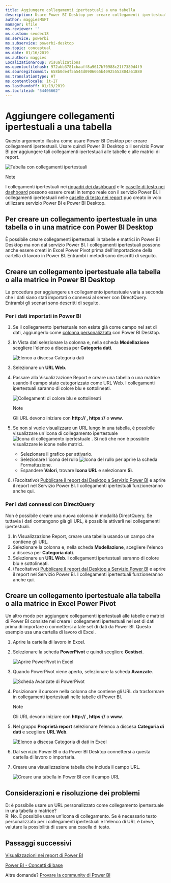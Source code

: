 ```yaml
---
title: Aggiungere collegamenti ipertestuali a una tabella
description: Usare Power BI Desktop per creare collegamenti ipertestuali. Usare quindi Power BI Desktop o il servizio Power BI per aggiungere tali collegamenti ipertestuali alle tabelle e alle matrici di report.
author: maggiesMSFT
manager: kfile
ms.reviewer: ''
ms.custom: seodec18
ms.service: powerbi
ms.subservice: powerbi-desktop
ms.topic: conceptual
ms.date: 01/16/2019
ms.author: maggies
LocalizationGroup: Visualizations
ms.openlocfilehash: 972abb3781cbaaff8a9617b70988c21f7389d4f9
ms.sourcegitcommit: 658b0de4f5a544d0906665b40925552804a61880
ms.translationtype: HT
ms.contentlocale: it-IT
ms.lasthandoff: 01/19/2019
ms.locfileid: "54406662"
---
```

# <a name="add-hyperlinks-to-a-table"></a>Aggiungere collegamenti ipertestuali a una tabella
Questo argomento illustra come usare Power BI Desktop per creare collegamenti ipertestuali. Usare quindi Power BI Desktop o il servizio Power BI per aggiungere tali collegamenti ipertestuali alle tabelle e alle matrici di report. 

![Tabella con collegamenti ipertestuali](media/power-bi-hyperlinks-in-tables/hyperlinkedtable.png)

> [!NOTE]
> I collegamenti ipertestuali nei [riquadri dei dashboard](service-dashboard-edit-tile.md) e le [caselle di testo nei dashboard](service-dashboard-add-widget.md) possono essere creati in tempo reale con il servizio Power BI. I collegamenti ipertestuali nelle [caselle di testo nei report](service-add-hyperlink-to-text-box.md) può creato in volo utilizzare servizio Power BI e Power BI Desktop.
> 

## <a name="to-create-a-hyperlink-in-a-table-or-matrix-using-power-bi-desktop"></a>Per creare un collegamento ipertestuale in una tabella o in una matrice con Power BI Desktop
È possibile creare collegamenti ipertestuali in tabelle e matrici in Power BI Desktop ma non dal servizio Power BI. I collegamenti ipertestuali possono anche essere creati in Excel Power Pivot prima dell'importazione della cartella di lavoro in Power BI. Entrambi i metodi sono descritti di seguito.

## <a name="create-a-table-or-matrix-hyperlink-in-power-bi-desktop"></a>Creare un collegamento ipertestuale alla tabella o alla matrice in Power BI Desktop
La procedura per aggiungere un collegamento ipertestuale varia a seconda che i dati siano stati importati o connessi al server con DirectQuery. Entrambi gli scenari sono descritti di seguito.

### <a name="for-data-imported-into-power-bi"></a>Per i dati importati in Power BI
1. Se il collegamento ipertestuale non esiste già come campo nel set di dati, aggiungerlo come [colonna personalizzata](desktop-common-query-tasks.md) con Power BI Desktop.
2. In Vista dati selezionare la colonna e, nella scheda **Modellazione** scegliere l'elenco a discesa per **Categoria dati**.
   
    ![Elenco a discesa Categoria dati](media/power-bi-hyperlinks-in-tables/pbi_data_category.png)
3. Selezionare un **URL Web**.
4. Passare alla Visualizzazione Report e creare una tabella o una matrice usando il campo stato categorizzato come URL Web. I collegamenti ipertestuali saranno di colore blu e sottolineati.

    ![Collegamenti di colore blu e sottolineati](media/power-bi-hyperlinks-in-tables/power-bi-table-with-hyperlinks2.png)

    > [!NOTE]
    > Gli URL devono iniziare con **http:// , https://** o **www**.
    >
   
1. Se non si vuole visualizzare un URL lungo in una tabella, è possibile visualizzare un'icona di collegamento ipertestuale  ![Icona di collegamento ipertestuale](media/power-bi-hyperlinks-in-tables/power-bi-hyperlink-icon.png) . Si noti che non è possibile visualizzare le icone nelle matrici.
   
   * Selezionare il grafico per attivarlo.
   * Selezionare l'icona del rullo ![Icona del rullo](media/power-bi-hyperlinks-in-tables/power-bi-paintroller.png) per aprire la scheda Formattazione.
   * Espandere **Valori**, trovare **Icona URL** e selezionare **Sì**.
6. (Facoltativo) [Pubblicare il report dal Desktop a Servizio Power BI](guided-learning/publishingandsharing.yml?tutorial-step=2) e aprire il report nel Servizio Power BI. I collegamenti ipertestuali funzioneranno anche qui.

### <a name="for-data-connected-with-directquery"></a>Per i dati connessi con DirectQuery
Non è possibile creare una nuova colonna in modalità DirectQuery.  Se tuttavia i dati contengono già gli URL, è possibile attivarli nei collegamenti ipertestuali.

1. In Visualizzazione Report, creare una tabella usando un campo che contiene gli URL.
2. Selezionare la colonna e, nella scheda **Modellazione**, scegliere l'elenco a discesa per **Categoria dati**.
3. Selezionare un **URL Web**. I collegamenti ipertestuali saranno di colore blu e sottolineati.
4. (Facoltativo) [Pubblicare il report dal Desktop a Servizio Power BI](guided-learning/publishingandsharing.yml?tutorial-step=2) e aprire il report nel Servizio Power BI. I collegamenti ipertestuali funzioneranno anche qui.

## <a name="create-a-table-or-matrix-hyperlink-in-excel-power-pivot"></a>Creare un collegamento ipertestuale alla tabella o alla matrice in Excel Power Pivot
Un altro modo per aggiungere collegamenti ipertestuali alle tabelle e matrici di Power BI consiste nel creare i collegamenti ipertestuali nel set di dati prima di importare o connettersi a tale set di dati da Power BI. Questo esempio usa una cartella di lavoro di Excel.

1. Aprire la cartella di lavoro in Excel.
2. Selezionare la scheda **PowerPivot** e quindi scegliere **Gestisci**.
   
   ![Aprire PowerPivot in Excel](media/power-bi-hyperlinks-in-tables/createhyperlinkinpowerpivot2.png)
1. Quando PowerPivot viene aperto, selezionare la scheda **Avanzate**.
   
   ![Scheda Avanzate di PowerPivot](media/power-bi-hyperlinks-in-tables/createhyperlinkinpowerpivot3.png)
4. Posizionare il cursore nella colonna che contiene gli URL da trasformare in collegamenti ipertestuali nelle tabelle di Power BI.
   
   > [!NOTE]
   > Gli URL devono iniziare con **http:// , https://** o **www**.
   > 
5. Nel gruppo **Proprietà report** selezionare l'elenco a discesa **Categoria di dati** e scegliere **URL Web**. 
   
   ![Elenco a discesa Categoria di dati in Excel](media/power-bi-hyperlinks-in-tables/createhyperlinksnew.png)

6. Dal servizio Power BI o da Power BI Desktop connettersi a questa cartella di lavoro o importarla.
7. Creare una visualizzazione tabella che includa il campo URL.
   
   ![Creare una tabella in Power BI con il campo URL](media/power-bi-hyperlinks-in-tables/hyperlinksintables.gif)

## <a name="considerations-and-troubleshooting"></a>Considerazioni e risoluzione dei problemi
D: è possibile usare un URL personalizzato come collegamento ipertestuale in una tabella o matrice?    
R: No. È possibile usare un'icona di collegamento. Se è necessario testo personalizzato per i collegamenti ipertestuali e l'elenco di URL è breve, valutare la possibilità di usare una casella di testo.


## <a name="next-steps"></a>Passaggi successivi
[Visualizzazioni nei report di Power BI](visuals/power-bi-report-visualizations.md)

[Power BI - Concetti di base](consumer/end-user-basic-concepts.md)

Altre domande? [Provare la community di Power BI](http://community.powerbi.com/)

